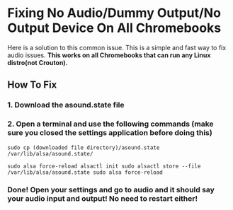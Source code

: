 <h1>Fixing No Audio/Dummy Output/No Output Device On All Chromebooks</h1>

<p>Here is a solution to this common issue. This is a simple and fast way to fix audio issues. <b>This works on all Chromebooks that can run any Linux distro(not Crouton).</b></p>

<h2>How To Fix</h2>
<h3>1. Download the asound.state file</h3>
<h3>2. Open a terminal and use the following commands (make sure you closed the settings application before doing this)</h3>
<code>sudo cp (downloaded file directory)/asound.state /var/lib/alsa/asound.state/</code>

<code>sudo alsa force-reload alsactl init sudo alsactl store --file /var/lib/alsa/asound.state sudo alsa force-reload</code>
<h3>Done! Open your settings and go to audio and it should say your audio input and output! No need to restart either!</h3>
